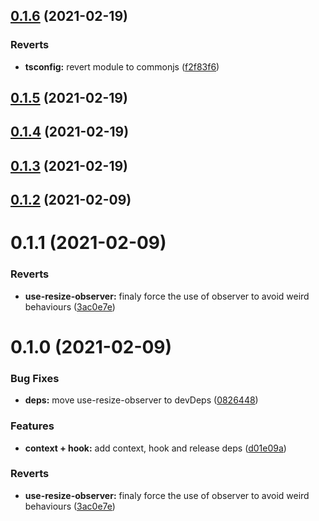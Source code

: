 ## [0.1.6](https://github.com/toinelin/react-locomotive-scroll/compare/0.1.5...0.1.6) (2021-02-19)


### Reverts

* **tsconfig:** revert module to commonjs ([f2f83f6](https://github.com/toinelin/react-locomotive-scroll/commit/f2f83f60b5622804d862e4522114da2bf96c1de4))

## [0.1.5](https://github.com/toinelin/react-locomotive-scroll/compare/0.1.4...0.1.5) (2021-02-19)

## [0.1.4](https://github.com/toinelin/react-locomotive-scroll/compare/0.1.3...0.1.4) (2021-02-19)

## [0.1.3](https://github.com/toinelin/react-locomotive-scroll/compare/0.1.2...0.1.3) (2021-02-19)

## [0.1.2](https://github.com/toinelin/react-locomotive-scroll/compare/0.1.1...0.1.2) (2021-02-09)

# 0.1.1 (2021-02-09)


### Reverts

* **use-resize-observer:** finaly force the use of observer to avoid weird behaviours ([3ac0e7e](https://github.com/toinelin/react-locomotive-scroll/commit/3ac0e7eee2d28a0613fa958fdba80f254d8f9c30))

# 0.1.0 (2021-02-09)


### Bug Fixes

* **deps:** move use-resize-observer to devDeps ([0826448](https://github.com/toinelin/react-locomotive-scroll/commit/0826448c608b1fb96ea701d3f470ed3b5cc048b7))


### Features

* **context + hook:** add context, hook and release deps ([d01e09a](https://github.com/toinelin/react-locomotive-scroll/commit/d01e09a4b03a02a8165e788a6d70cf9e3da5f4f5))


### Reverts

* **use-resize-observer:** finaly force the use of observer to avoid weird behaviours ([3ac0e7e](https://github.com/toinelin/react-locomotive-scroll/commit/3ac0e7eee2d28a0613fa958fdba80f254d8f9c30))

